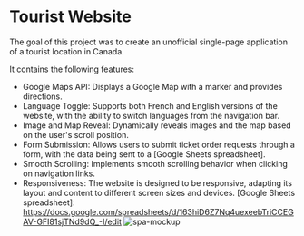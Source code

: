 # Tourist Website
The goal of this project was to create an unofficial single-page application of a tourist location in Canada.

It contains the following features:
* Google Maps API: Displays a Google Map with a marker and provides directions.
* Language Toggle: Supports both French and English versions of the website, with the ability to switch languages from the navigation bar.
* Image and Map Reveal: Dynamically reveals images and the map based on the user's scroll position.
* Form Submission: Allows users to submit ticket order requests through a form, with the data being sent to a [Google Sheets spreadsheet].
* Smooth Scrolling: Implements smooth scrolling behavior when clicking on navigation links.
* Responsiveness: The website is designed to be responsive, adapting its layout and content to different screen sizes and devices.
[Google Sheets spreadsheet]: https://docs.google.com/spreadsheets/d/163hiD6Z7Nq4uexeebTriCCEGAV-GFI81sjTNd9dQ_-I/edit
![spa-mockup](https://github.com/c-eric/touristwebsite/assets/43305167/98b6fa28-e368-4a7e-a10a-d833c37833ff)
